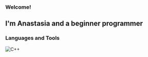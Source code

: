 ### Welcome!
## I'm Anastasia and a beginner programmer

### Languages and Tools
![C++](https://img.shields.io/badge/-C++-blueviolet?style=for-the-badge&logo=C%2b%2b&logoColor=6296CC)
